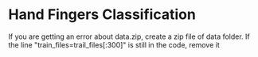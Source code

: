 # Hand Fingers Classification
 If you are getting an error about data.zip, create a zip file of data folder.
 If the line "train_files=trail_files[:300]" is still in the code, remove it
